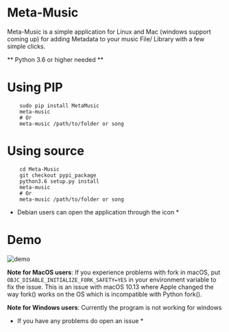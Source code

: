        
# Meta-Music
Meta-Music is a simple application for Linux and Mac (windows support coming up) for adding Metadata to your music File/ Library with a few simple clicks.

** Python 3.6 or higher needed **
# Using PIP
        sudo pip install MetaMusic
        meta-music
        # Or
        meta-music /path/to/folder or song
        
# Using source
        
        cd Meta-Music
        git checkout pypi_package 
        python3.6 setup.py install
        meta-music
        # Or
        meta-music /path/to/folder or song
        
* Debian users can open the application through the icon *
# Demo

![demo](https://media.giphy.com/media/8PBFETWIZ39tme3vow/giphy.gif)


**Note for MacOS users**: If you experience problems with fork in macOS, put `OBJC_DISABLE_INITIALIZE_FORK_SAFETY=YES` in your environment variable to fix the issue. This is an issue with macOS 10.13 where Apple changed the way fork() works on the OS which is incompatible with Python fork().
 
**Note for Windows users**: Currently the program is not working for windows

* If you have any problems do open an issue *
